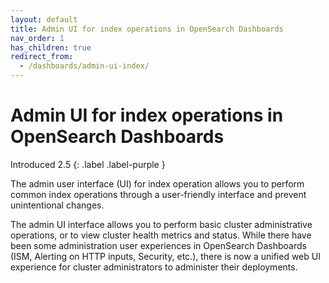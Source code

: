 ```yaml
---
layout: default
title: Admin UI for index operations in OpenSearch Dashboards
nav_order: 1
has_children: true
redirect_from:
  - /dashboards/admin-ui-index/
---
```


# Admin UI for index operations in OpenSearch Dashboards
Introduced 2.5
{: .label .label-purple }

The admin user interface (UI) for index operation allows you to perform common index operations through a user-friendly interface and prevent unintentional changes.

The admin UI interface allows you to perform basic cluster administrative operations, or to view cluster health metrics and status. While there have been some administration user experiences in OpenSearch Dashboards (ISM, Alerting on HTTP inputs, Security, etc.), there is now a unified web UI experience for cluster administrators to administer their deployments.
